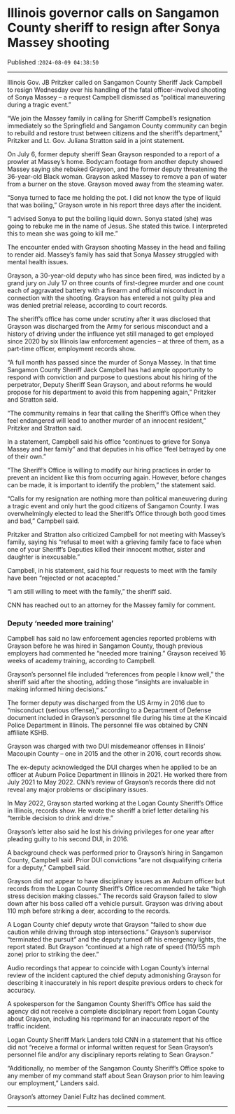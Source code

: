 # Illinois governor calls on Sangamon County sheriff to resign after Sonya Massey shooting

Published :`2024-08-09 04:38:50`

---

Illinois Gov. JB Pritzker called on Sangamon County Sheriff Jack Campbell to resign Wednesday over his handling of the fatal officer-involved shooting of Sonya Massey – a request Campbell dismissed as “political maneuvering during a tragic event.”

“We join the Massey family in calling for Sheriff Campbell’s resignation immediately so the Springfield and Sangamon County community can begin to rebuild and restore trust between citizens and the sheriff’s department,” Pritzker and Lt. Gov. Juliana Stratton said in a joint statement.

On July 6, former deputy sheriff Sean Grayson responded to a report of a prowler at Massey’s home. Bodycam footage from another deputy showed Massey saying she rebuked Grayson, and the former deputy threatening the 36-year-old Black woman. Grayson asked Massey to remove a pan of water from a burner on the stove. Grayson moved away from the steaming water.

“Sonya turned to face me holding the pot. I did not know the type of liquid that was boiling,” Grayson wrote in his report three days after the incident.

“I advised Sonya to put the boiling liquid down. Sonya stated (she) was going to rebuke me in the name of Jesus. She stated this twice. I interpreted this to mean she was going to kill me.”

The encounter ended with Grayson shooting Massey in the head and failing to render aid. Massey’s family has said that Sonya Massey struggled with mental health issues.

Grayson, a 30-year-old deputy who has since been fired, was indicted by a grand jury on July 17 on three counts of first-degree murder and one count each of aggravated battery with a firearm and official misconduct in connection with the shooting. Grayson has entered a not guilty plea and was denied pretrial release, according to court records.

The sheriff’s office has come under scrutiny after it was disclosed that Grayson was discharged from the Army for serious misconduct and a history of driving under the influence yet still managed to get employed since 2020 by six Illinois law enforcement agencies – at three of them, as a part-time officer, employment records show.

“A full month has passed since the murder of Sonya Massey. In that time Sangamon County Sheriff Jack Campbell has had ample opportunity to respond with conviction and purpose to questions about his hiring of the perpetrator, Deputy Sheriff Sean Grayson, and about reforms he would propose for his department to avoid this from happening again,” Pritzker and Stratton said.

“The community remains in fear that calling the Sheriff’s Office when they feel endangered will lead to another murder of an innocent resident,” Pritzker and Stratton said.

In a statement, Campbell said his office “continues to grieve for Sonya Massey and her family” and that deputies in his office “feel betrayed by one of their own.”

“The Sheriff’s Office is willing to modify our hiring practices in order to prevent an incident like this from occurring again. However, before changes can be made, it is important to identify the problem,” the statement said.

“Calls for my resignation are nothing more than political maneuvering during a tragic event and only hurt the good citizens of Sangamon County. I was overwhelmingly elected to lead the Sheriff’s Office through both good times and bad,” Campbell said.

Pritzker and Stratton also criticized Campbell for not meeting with Massey’s family, saying his “refusal to meet with a grieving family face to face when one of your Sheriff’s Deputies killed their innocent mother, sister and daughter is inexcusable.”

Campbell, in his statement, said his four requests to meet with the family have been “rejected or not acacepted.”

“I am still willing to meet with the family,” the sheriff said.

CNN has reached out to an attorney for the Massey family for comment.

### Deputy ‘needed more training’

Campbell has said no law enforcement agencies reported problems with Grayson before he was hired in Sangamon County, though previous employers had commented he “needed more training.” Grayson received 16 weeks of academy training, according to Campbell.

Grayson’s personnel file included “references from people I know well,” the sheriff said after the shooting, adding those “insights are invaluable in making informed hiring decisions.”

The former deputy was discharged from the US Army in 2016 due to “misconduct (serious offense),” according to a Department of Defense document included in Grayson’s personnel file during his time at the Kincaid Police Department in Illinois. The personnel file was obtained by CNN affiliate KSHB.

Grayson was charged with two DUI misdemeanor offenses in Illinois’ Macoupin County – one in 2015 and the other in 2016, court records show.

The ex-deputy acknowledged the DUI charges when he applied to be an officer at Auburn Police Department in Illinois in 2021. He worked there from July 2021 to May 2022. CNN’s review of Grayson’s records there did not reveal any major problems or disciplinary issues.

In May 2022, Grayson started working at the Logan County Sheriff’s Office in Illinois, records show. He wrote the sheriff a brief letter detailing his “terrible decision to drink and drive.”

Grayson’s letter also said he lost his driving privileges for one year after pleading guilty to his second DUI, in 2016.

A background check was performed prior to Grayson’s hiring in Sangamon County, Campbell said. Prior DUI convictions “are not disqualifying criteria for a deputy,” Campbell said.

Grayson did not appear to have disciplinary issues as an Auburn officer but records from the Logan County Sheriff’s Office recommended he take “high stress decision making classes.” The records said Grayson failed to slow down after his boss called off a vehicle pursuit. Grayson was driving about 110 mph before striking a deer, according to the records.

A Logan County chief deputy wrote that Grayson “failed to show due caution while driving through stop intersections.” Grayson’s supervisor “terminated the pursuit” and the deputy turned off his emergency lights, the report stated. But Grayson “continued at a high rate of speed (110/55 mph zone) prior to striking the deer.”

Audio recordings that appear to coincide with Logan County’s internal review of the incident captured the chief deputy admonishing Grayson for describing it inaccurately in his report despite previous orders to check for accuracy.

A spokesperson for the Sangamon County Sheriff’s Office has said the agency did not receive a complete disciplinary report from Logan County about Grayson, including his reprimand for an inaccurate report of the traffic incident.

Logan County Sheriff Mark Landers told CNN in a statement that his office did not “receive a formal or informal written request for Sean Grayson’s personnel file and/or any disciplinary reports relating to Sean Grayson.”

“Additionally, no member of the Sangamon County Sheriff’s Office spoke to any member of my command staff about Sean Grayson prior to him leaving our employment,” Landers said.

Grayson’s attorney Daniel Fultz has declined comment.

---

